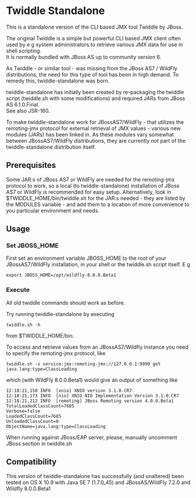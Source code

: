 # Twiddle Standalone

This is a standalone version of the CLI based JMX tool Twiddle by JBoss.

The original Twiddle is a simple but powerful CLI based JMX client often used by e g system administrators to retrieve various JMX data for use in shell scripting.  
It is normally bundled with JBoss AS up to community version 6.  

As Twiddle - or similar tool - was missing from the JBoss AS7 / WildFly distributions, the need for this type of tool has been in high demand.
To remedy this, twiddle-standalone was born.

twiddle-standalone has initially been created by re-packaging the twiddle script (twiddle.sh with some modifications) and required JARs from JBoss AS 6.1.0.Final.  
See also JSR-160. 

To make twiddle-standalone work for JBossAS7/WildFly - that utilizes the remoting-jmx protocol for external retrieval of JMX values - various new modules (JARs) has been linked in.
As these modules vary somewhat between JBossAS7/WildFly distributions, they are currently not part of the twiddle-standalone distribution itself.

## Prerequisites

Some JAR:s of JBoss AS7 or WildFly are needed for the remoting-jmx protocol to work, so a local (to twiddle-standalone) installation of JBoss AS7 or WildFly is recommended for easy setup.
Alternatively, look in $TWIDDLE_HOME/bin/twiddle.sh for the JAR:s needed - they are listed by the MODULES variable - and add them to a location of more convenience to you particular environment and needs.

## Usage

### Set JBOSS_HOME

First set an environment variable JBOSS_HOME to the root of your JBossAS7/WildFly installation, in your shell or the twiddle.sh script itself. E g

	export JBOSS_HOME=/opt/wildfly-8.0.0.Beta1

### Execute

All old twiddle commands should work as before.

Try running twiddle-standalone by executing

	twiddle.sh -h

from $TWIDDLE_HOME/bin.

To access and retrieve values from an JBossAS7/Wildfly instance you need to specify the remoting-jmx protocol, like

	twiddle.sh -s service:jmx:remoting-jmx://127.0.0.1:9999 get java.lang:type=ClassLoading

which (with WildFly 8.0.0.Beta1) would give an output of something like

	12:18:21,150 INFO  [xnio] XNIO version 3.1.0.CR7
	12:18:21,173 INFO  [nio] XNIO NIO Implementation Version 3.1.0.CR7
	12:18:21,212 INFO  [remoting] JBoss Remoting version 4.0.0.Beta1
	TotalLoadedClassCount=7685
	Verbose=false
	LoadedClassCount=7685
	UnloadedClassCount=0
	ObjectName=java.lang:type=ClassLoading

When running against JBoss/EAP server, please, manually uncomment JBoss section in twiddle.sh

## Compatibility

This version of twiddle-standalone has successfully (and unaltered)  been tested on
OS X 10.9 with Java SE 7 (1.7.0_45) and JBossAS/WildFly  7.2.0 and Wildfly 8.0.0.Beta1
